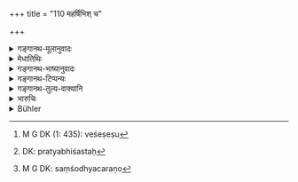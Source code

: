+++
title = "110 महर्षिभिश् च"

+++

<details><summary>गङ्गानथ-मूलानुवादः</summary>

By the great sages, as well as by the Gods, oaths have been taken for the purposes of a case; Vasiṣṭha even swore an oath before the King Paijavana.—(110)
</details>

<details><summary>मेधातिथिः</summary>

अर्थवादो ऽयं पूर्वोक्तस्य शपथविधेः । **महर्षिभिः** सप्तर्षिप्रभृतिभिः **कार्यार्थं** संदिग्धकार्यनिर्णयार्थं **शपथाः कृताः** । अस्मिन्न् अर्थे च भगवतः कृष्णद्वैपायनस्याख्यानम् उदाहर्तव्यम् । पुष्करेषु[^८६] तेष्व् अपहारितेष्व् इतरेतरं सप्तर्षयः शेपिरे- "यस् ते हरति पुष्करं स इमां पापकृतो गतिं गच्छेत्" इत्यादि । **देवैर्** इन्द्रप्रभृतिभिः । इन्द्रो ह्य् अहिल्यां प्रत्यभिशप्तः[^८७] शापभयाद् बहुविधं शपथं चकार । **वसिष्ठश् चेति** पृथङ्निर्देशः प्राधान्यख्यापनार्थः । शपतं कृतवान् इत्य् अर्थः । उपपदाद् एव विशेषावगतेः शपतिः करोत्यर्थमात्रे वर्तते । यथा यज्ञं यजत इति स्वपोषं पुष्ट इति तथा शपथं सेप इति ज्ञेयम् । "शप उपलंभने" इति लिटि प्रथमपुरुषात्मनेपदैकवचने शेपे इति रूपम् ।


[^८७]:
     DK: pratyabhiśastaḥ


[^८६]:
     M G DK (1: 435): veśeṣeṣu

**पैजवनो** राजा बभूव । तस्मिन् काले विश्वामित्रेणाक्रुष्टो मण्डलम् अध्यगतः कामक्रोधाभ्यां संक्षुब्धाचरणो[^८८] ऽघासुरो यातुधानो ऽस्मीति शपथं गृहीतवान् । विश्वामित्रेणोक्तस् तस्य राज्ञः समक्षम् अनेनैव तत्पुत्रशतम् अशितम् एष हि रक्ष इति । ततः स उवाच । अद्यैव म्रिये यदि रक्षः स्याम् इत्य् आत्मन्य् अनिष्टाशंसनम् अत्र शपथः । पुत्रदारादिशिरःस्पर्शने एतद् अनिष्टासंशनं शपथो मन्तव्यः ॥ ८.११० ॥


[^८८]:
     M G DK: saṃśodhyacaraṇo
</details>

<details><summary>गङ्गानथ-भाष्यानुवादः</summary>

This is a commendatory supplement to the foregoing injunction of having recourse to oaths.

‘*By the great sages*’—*i.e*., by the seven sages, called ‘*Saptarṣi*,’ and the rest;—‘*oaths have been taken, for the purposes of a case*,’—*i.e*., for the purpose of arriving at a decision regarding doubtful cases.

In this connection the story recounted by the revered Kṛṣṇadvaipāyana may be cited as an example. On one occasion when their lotuses had been stolen, the seven sages swore among themselves—‘he who has stolen your lotus shall go the way of sinners,’ and so forth.

‘*By the Gods*’—Indra and the rest, also; *e.g*., when Indra was accused in relation to Ahalyā, he swore many oaths, being afraid of being cursed.

‘Vashistha’ has been mentioned separately, for the purpose of indicating his special importance;—he also swore; the term ‘oath’ itself conveying the sense of *swearing*, the verb ‘*swore*’ should be taken in the sense of ‘took’; just as we have such expressions as ‘sacrifices a sacrifice,’ ‘nourished with self-nourishment,’—so have we also the expression ‘*swore an oath*.’ ‘*Shepe*’ is the third person singular form in the Past Perfect tense of the root ‘*shap*’ to *swear*.

*Before the king Paijavanu*;—Sudās, the son of Pijavana was a king; and,
during his reign, on being accused by Viśvāmitra in the midst of an assembly, Vashistha was beset with anger and desire and took the oath with regard to his being a^(‘)demon’; in the presence of that same king he had been accused of having ‘devoured his hundred sons’ and hence being a ‘demon’; whereupon he swore—^(‘)may I die to-day, if I am a demon!’—this invoking of an undesirable contingency upon himself being what is called an ‘oath.’ In a case where people swear by laying their hands upon the head of their wife or children, the ‘oath’ consists in invoking evil upon these latter.—(110)
</details>

<details><summary>गङ्गानथ-टिप्पन्यः</summary>

‘*Paijavana*’ is another name for king Sudās, say Nārāyāṇa and Kullūka.

For the story of the seven sages, see the Mahābhārata 13.93; 13. “See Sāyana on Ṛgveda 7.104.15, which is considered to contain the oath sworn.”—Buhler.

This verse is quoted in *Vyavahāra-Bālambhaṭṭī* (p. 406);—and in
*Kṛtyakalpataru* (62a).
</details>

<details><summary>गङ्गानथ-तुल्य-वाक्यानि</summary>

*Nārada* (1.243, 244).—‘Of gods and sages even, the taking of oaths is
recorded. Vasiṣṭha took an oath when he was accused of having assumed the shape of an evil spirit. The seven *Ṛṣis* resolutely took an oath together with Indra, in order to clean themselves mutually of suspicion, when each was suspected of having stolen lotus-fibres.’

*Śukranīti* (4.5.461).—‘Ordeals are known as *divya*, *divine*, because
they were used by the *devas*, gods, in the discrimination of difficult cases.’
</details>

<details><summary>भारुचिः</summary>

अप्य् अन्ये महर्षयः । तथा च व्यासो "यस् ते हरति पुष्करम्" इति शपथाख्यानकं प्रोवाच । एवं च सत्यधर्मपरिहारापेक्षया —
</details>

<details><summary>Bühler</summary>

110	Both by the great sages and the gods oaths have been taken for the purpose of (deciding doubtful) matters; and Vasishtha even swore an oath before king (Sudas), the son of Pigavana.
</details>
